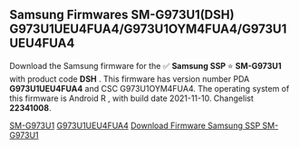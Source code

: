 <h2>Samsung Firmwares SM-G973U1(DSH) G973U1UEU4FUA4/G973U1OYM4FUA4/G973U1UEU4FUA4</h2>
Download the Samsung firmware for the ✅ <strong>Samsung SSP </strong> ⭐ <strong>SM-G973U1</strong> with product code <strong>DSH</strong> . This firmware has version number PDA <strong>G973U1UEU4FUA4</strong> and CSC G973U1OYM4FUA4. The operating system of this firmware is Android R , with build date 2021-11-10. Changelist <strong>22341008</strong>.


[SM-G973U1](https://samfirm.shop/samsung/model/SM-G973U1)
[G973U1UEU4FUA4](https://samfirm.shop/samsung/pda/G973U1UEU4FUA4)
[Download Firmware Samsung SSP SM-G973U1](https://samfirm.shop/samsung/firmware/476105)
